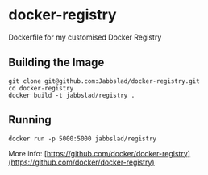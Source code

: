 docker-registry
===============

Dockerfile for my customised Docker Registry

Building the Image
------------------

    git clone git@github.com:Jabbslad/docker-registry.git
    cd docker-registry
    docker build -t jabbslad/registry .
    
Running
-------

    docker run -p 5000:5000 jabbslad/registry
    
More info: [https://github.com/docker/docker-registry](https://github.com/docker/docker-registry)
